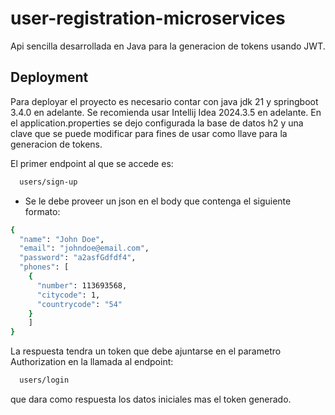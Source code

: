 # user-registration-microservices

Api sencilla desarrollada en Java para la generacion de tokens usando JWT.





## Deployment

Para deployar el proyecto es necesario contar con java jdk 21 y springboot 3.4.0 en adelante.
Se recomienda usar Intellij Idea 2024.3.5 en adelante.
En el application.properties se dejo configurada la base de datos h2 y una clave que se puede modificar para fines de usar como llave para la generacion de tokens.

El primer endpoint al que se accede es:

```bash
  users/sign-up
```

- Se le debe proveer un json en el body que contenga el siguiente formato:

```bash
{
  "name": "John Doe",
  "email": "johndoe@email.com",
  "password": "a2asfGdfdf4",
  "phones": [
    {
      "number": 113693568,
      "citycode": 1,
      "countrycode": "54"
    }
    ]
}
```
La respuesta tendra un token que debe ajuntarse en el parametro Authorization en la llamada al endpoint:
```bash
  users/login
```
que dara como respuesta los datos iniciales mas el token generado.
